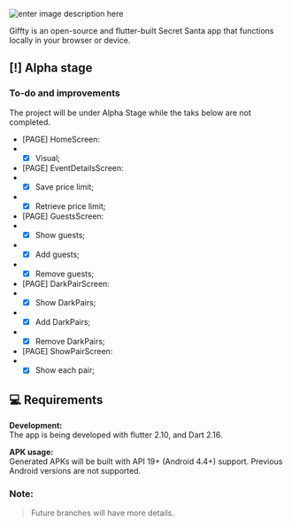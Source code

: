 
![enter image description here](https://i.imgur.com/E1wTIaw_d.webp?maxwidth=512&fidelity=grand)

Giffty is an open-source and flutter-built Secret Santa app that functions locally in your browser or device.

## [!] Alpha stage

### To-do and improvements

The project will be under Alpha Stage while the taks below are not completed.

- [PAGE] HomeScreen:
- - [x] Visual;

- [PAGE] EventDetailsScreen:
- - [x] Save price limit;
- - [x] Retrieve price limit;

- [PAGE] GuestsScreen:
- - [X] Show guests;
- - [X] Add guests;
- - [X] Remove guests;

- [PAGE] DarkPairScreen:
- - [X] Show DarkPairs;
- - [X] Add DarkPairs;
- - [X] Remove DarkPairs;

- [PAGE] ShowPairScreen:
- - [X] Show each pair;
  
## 💻 Requirements

**Development:**<br>
The app is being developed with flutter 2.10, and Dart 2.16.

**APK usage:**<br>
Generated APKs will be built with API 19+ (Android 4.4+) support. Previous Android versions are not supported.

### Note:
> Future branches will have more details.